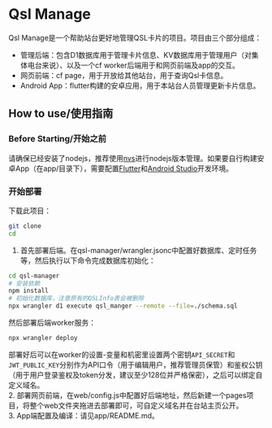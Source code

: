 # Qsl Manage  


  Qsl Manage是一个帮助站台更好地管理QSL卡片的项目。项目由三个部分组成：
- 管理后端：包含D1数据库用于管理卡片信息、KV数据库用于管理用户（对集体电台来说）、以及一个cf worker后端用于和网页前端及app的交互。
- 网页前端：cf page，用于开放给其他站台，用于查询Qsl卡信息。
- Android App：flutter构建的安卓应用，用于本站台人员管理更新卡片信息。


## How to use/使用指南

### Before Starting/开始之前  
请确保已经安装了nodejs，推荐使用[nvs](https://github.com/jasongin/nvs)进行nodejs版本管理。如果要自行构建安卓App（在app/目录下），需要配置[Flutter](https://docs.flutter.cn/get-started/install/windows/mobile)和[Android Studio](https://developer.android.com/studio/install#windows)开发环境。  

### 开始部署


下载此项目：  
```bash
git clone 
cd 
```
1. 首先部署后端。在qsl-manager/wrangler.jsonc中配置好数据库、定时任务等，然后执行以下命令完成数据库初始化：
```bash
cd qsl-manager
# 安装依赖 
npm install 
# 初始化数据库，注意原有的QSLInfo表会被删除
npx wrangler d1 execute qsl_manger --remote --file=./schema.sql
```  
然后部署后端worker服务：
```bash
npx wrangler deploy 
```
部署好后可以在worker的设置-变量和机密里设置两个密钥`API_SECRET`和`JWT_PUBLIC_KEY`分别作为API口令（用于编辑用户，推荐管理员保管）和鉴权公钥（用于用户登录鉴权及token分发，建议至少128位并严格保密），之后可以绑定自定义域名。    
2. 部署网页前端，在web/config.js中配置好后端地址，然后新建一个pages项目，将整个web文件夹拖进去部署即可，可自定义域名并在台站主页公开。    
3. App端配置及编译：请见app/README.md。  
